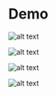 # Demo

![alt text](https://i.imgur.com/5gE2Fd7.gif)


![alt text](https://imgur.com/pIJ6YYe.gif)


![alt text](https://i.imgur.com/oKK78wu.gif)

![alt text](https://imgur.com/gTUVy6j.gif)

